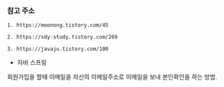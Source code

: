 ### 참고 주소
```
1. https://moonong.tistory.com/45

2. https://sdy-study.tistory.com/269

3. https://javaju.tistory.com/100
```
- 자바 스프링

회원가입을 할때 이메일을 자신의 이메일주소로 이메일을 보내 본인확인을 하는 방법.